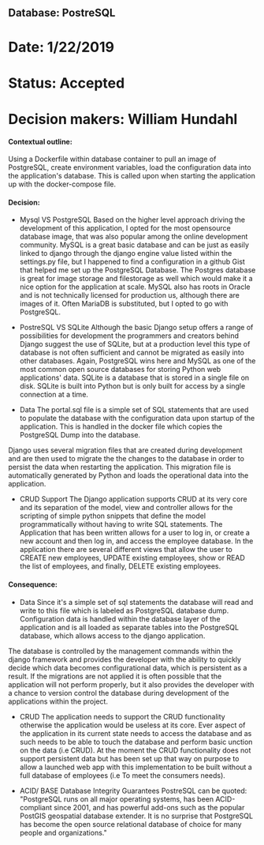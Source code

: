 ## Database: PostreSQL
# Date: 1/22/2019

# Status: Accepted
# Decision makers: William Hundahl 

#### Contextual outline:

Using a Dockerfile within database container to pull an image of PostgreSQL, create environment variables, load the configuration data into the application's database. This is called upon when starting the application up with the docker-compose file. 

#### Decision:

- Mysql VS PostgreSQL
Based on the higher level approach driving the development of this application, I opted for the most opensource database image, that was also popular among the online development community. MySQL is a great basic database and can be just as easily linked to django through the django engine value listed within the settings.py file, but I happened to find a configuration in a github Gist that helped me set up the PostgreSQL Database. The Postgres database is great for image storage and filestorage as well which would make it a nice option for the application at scale. MySQL also has roots in Oracle and is not technically licensed for production us, although there are images of it. Often MariaDB is substituted, but I opted to go with PostgreSQL. 

- PostreSQL VS SQLite 
Although the basic Django setup offers a range of possibilities for development the programmers and creators behind Django suggest the use of SQLite, but at a production level this type of database is not often sufficient and cannot be migrated as easily into other databases. Again, PostgreSQL wins here and MySQL as one of the most common open source databases for storing Python web applications' data. SQLite is a database that is stored in a single file on disk. SQLite is built into Python but is only built for access by a single connection at a time.


- Data
The portal.sql file is a simple set of SQL statements that are used to populate the database with the configuration data upon startup of the application. This is handled in the docker file which copies the PostgreSQL Dump into the database.

Django uses several migration files that are created during development and are then used to migrate the the changes to the database in order to persist the data when restarting the application. 
This migration file is automatically generated by Python and loads the operational data into the application. 

- CRUD Support
The Django application supports CRUD at its very core and its separation of the model, view and controller allows for the scripting of simple python snippets that define the model programmatically without having to write SQL statements. The Application that has been written allows for a user to log in, or create a new account and then log in, and access the employee database. In the application there are several different views that allow the user to CREATE new employees, UPDATE existing employees, show or READ the list of employees, and finally, DELETE existing employees. 

#### Consequence:

- Data
Since it's a simple set of sql statements the database will read and write to this file which is labeled as PostgreSQL database dump. Configuration data is handled within the database layer of the application and is all loaded as separate tables into the PostgreSQL database, which allows access to the django application. 

The database is controlled by the management commands within the django framework and provides the developer with the ability to quickly decide which data becomes configurational data, which is persistent as a result. If the migrations are not applied it is often possible that the application will not perform properly, but it also provides the developer with a chance to version control the database during development of the applications within the project. 

- CRUD 
The application needs to support the CRUD functionality otherwise the application would be useless at its core. Ever aspect of the application in its current state needs to access the database and as such needs to be able to touch the database and perform basic unction on the data (i.e CRUD). At the moment the CRUD functionality does not support persistent data but has been set up that way on purpose to allow a launched web app with this implementation to be built without a full database of employees (i.e To meet the consumers needs).

- ACID/ BASE Database Integrity Guarantees 
PostreSQL can be quoted: "PostgreSQL runs on all major operating systems, has been ACID-compliant since 2001, and has powerful add-ons such as the popular PostGIS geospatial database extender. It is no surprise that PostgreSQL has become the open source relational database of choice for many people and organizations."